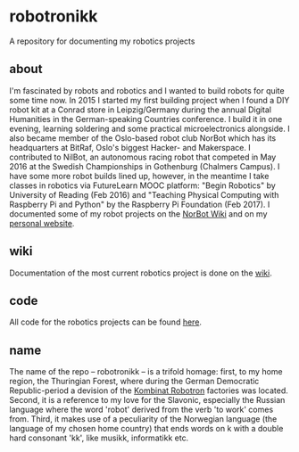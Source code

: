 # robotronikk
A repository for documenting my robotics projects

## about
I'm fascinated by robots and robotics and I wanted to build robots for quite some time now. In 2015 I started my first building project when I found a DIY robot kit at a Conrad store in Leipzig/Germany during the annual Digital Humanities in the German-speaking Countries conference. I build it in one evening, learning soldering and some practical microelectronics alongside. I also became member of the Oslo-based robot club NorBot which has its headquarters at BitRaf, Oslo's biggest Hacker- and Makerspace. I contributed to NilBot, an autonomous racing robot that competed in May 2016 at the Swedish Championships in Gothenburg (Chalmers Campus). I have some more robot builds lined up, however, in the meantime I take classes in robotics via FutureLearn MOOC platform: "Begin Robotics" by University of Reading (Feb 2016) and "Teaching Physical Computing with Raspberry Pi and Python" by the Raspberry Pi Foundation (Feb 2017).
I documented some of my robot projects on the [NorBot Wiki](http://norbot.net/wiki/index.php?title=User:Annika) and on my [personal website](http://www.annikarockenberger.com/?page_id=626).

## wiki
Documentation of the most current robotics project is done on the [wiki](https://github.com/arockenberger/robotronikk/wiki).

## code
All code for the robotics projects can be found [here](https://github.com/arockenberger/robotronikk/tree/master/code).

## name
The name of the repo – robotronikk – is a trifold homage: first, to my home region, the Thuringian Forest, where during the German Democratic Republic-period a devision of the [Kombinat Robotron](https://en.wikipedia.org/wiki/VEB_Robotron) factories was located. Second, it is a reference to my love for the Slavonic, especially the Russian language where the word 'robot' derived from the verb 'to work' comes from. Third, it makes use of a peculiarity of the Norwegian language (the language of my chosen home country) that ends words on k with a double hard consonant 'kk', like musikk, informatikk etc.
